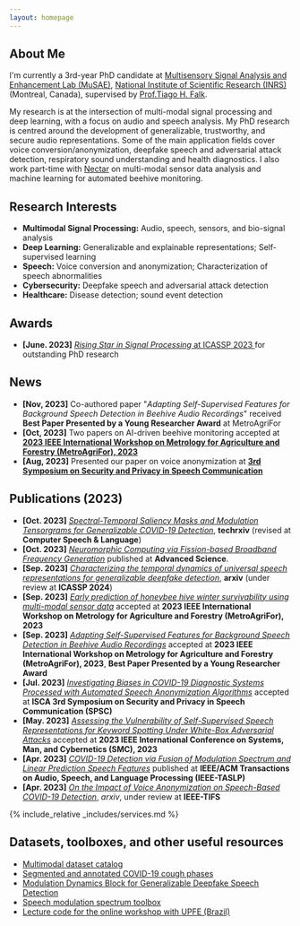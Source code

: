```yaml
---
layout: homepage
---
```


## About Me

I'm currently a 3rd-year PhD candidate at <a href="https://musaelab.ca/" target="_blank"> Multisensory Signal Analysis and Enhancement Lab (MuSAE)</a>, <a href="https://inrs.ca/en/" target="_blank"> National Institute of Scientific Research (INRS)</a> (Montreal, Canada), supervised by <a href="https://inrs.ca/en/research/professors/tiago-h-falk/" target="_blank"> Prof.Tiago H. Falk</a>.

My research is at the intersection of multi-modal signal processing and deep learning, with a focus on audio and speech analysis. My PhD research is centred around the development of generalizable, trustworthy, and secure audio representations. Some of the main application fields cover voice conversion/anonymization, deepfake speech and adversarial attack detection, respiratory sound understanding and health diagnostics. I also work part-time with <a href="https://www.nectar.buzz/" target="_blank"> Nectar</a> on multi-modal sensor data analysis and machine learning for automated beehive monitoring.


## Research Interests
- **Multimodal Signal Processing:** Audio, speech, sensors, and bio-signal analysis
- **Deep Learning:** Generalizable and explainable representations; Self-supervised learning
- **Speech:** Voice conversion and anonymization; Characterization of speech abnormalities
- **Cybersecurity:** Deepfake speech and adversarial attack detection
- **Healthcare:** Disease detection; sound event detection


## Awards
- **[June. 2023]** <a href="https://2023.ieeeicassp.org/rising-stars-workshop/" target="_blank">*Rising Star in Signal Processing* at ICASSP 2023 </a> for outstanding PhD research


## News
- **[Nov, 2023]** Co-authored paper "*Adapting Self-Supervised Features for Background Speech Detection in Beehive Audio Recordings*" received **Best Paper Presented by a Young Researcher Award** at MetroAgriFor
- **[Oct, 2023]** Two papers on AI-driven beehive monitoring accepted at <a href="https://www.metroagrifor.org/index" target='_blank'>**2023 IEEE International Workshop on Metrology for Agriculture and Forestry (MetroAgriFor), 2023**</a>
- **[Aug, 2023]** Presented our paper on voice anonymization at <a href="https://spsc-symposium2023.mobileds.de/" target='_blank'> **3rd Symposium on Security and Privacy in Speech Communication**</a>

## Publications (2023)
<!-- - **[Feb. 2020]** Our paper about incremental learning is accepted to CVPR 2020. -->

- **[Oct. 2023]** <a href="https://papers.ssrn.com/sol3/papers.cfm?abstract_id=4506673" target='_blank'> *Spectral-Temporal Saliency Masks and Modulation Tensorgrams for Generalizable COVID-19 Detection*</a>, **techrxiv** (revised at **Computer Speech & Language**)
- **[Oct. 2023]** <a href="https://onlinelibrary.wiley.com/doi/full/10.1002/advs.202303835" target="_blank"> *Neuromorphic Computing via Fission-based Broadband Frequency Generation*</a> published at **Advanced Science**.
- **[Sep. 2023]** <a href="https://arxiv.org/abs/2309.08099" target='_blank'> *Characterizing the temporal dynamics of universal speech representations for generalizable deepfake detection*</a>, **arxiv** (under review at **ICASSP 2024**)
- **[Sep. 2023]** <a href="" target='_blank'> *Early prediction of honeybee hive winter survivability using multi-modal sensor data*</a> accepted at **2023 IEEE International Workshop on Metrology for Agriculture and Forestry (MetroAgriFor), 2023**
- **[Sep. 2023]** <a href="" target='_blank'> *Adapting Self-Supervised Features for Background Speech Detection in Beehive Audio Recordings*</a> accepted at **2023 IEEE International Workshop on Metrology for Agriculture and Forestry (MetroAgriFor), 2023**, **Best Paper Presented by a Young Researcher Award**
- **[Jul. 2023]** <a href="" target="_blank"> *Investigating Biases in COVID-19 Diagnostic Systems Processed with Automated Speech Anonymization Algorithms*</a> accepted at **ISCA 3rd Symposium on Security and Privacy in Speech Communication (SPSC)**
- **[May. 2023]** <a href="" target="_blank"> *Assessing the Vulnerability of Self-Supervised Speech Representations for Keyword Spotting Under White-Box Adversarial Attacks*</a> accepted at **2023 IEEE International Conference on Systems, Man, and Cybernetics (SMC), 2023**
- **[Apr. 2023]** <a href="https://ieeexplore.ieee.org/abstract/document/10097559" target='_blank'> *COVID-19 Detection via Fusion of Modulation Spectrum and Linear Prediction Speech Features*</a> published at **IEEE/ACM Transactions on Audio, Speech, and Language Processing (IEEE-TASLP)**
- **[Apr. 2023]** <a href="https://arxiv.org/abs/2304.02181" target='_blank'> *On the Impact of Voice Anonymization on Speech-Based COVID-19 Detection*</a>, *arxiv*, under review at **IEEE-TIFS**


{% include_relative _includes/services.md %}


## Datasets, toolboxes, and other useful resources

<!-- https://yuhangzhou88.github.io/ESL_Solution/  -->
- <a href="https://github.com/MuSAELab/Multimodal-dataset-catalog" target="_blank">Multimodal dataset catalog
- <a href="https://github.com/MuSAELab/COVID_Cough_Phases">Segmented and annotated COVID-19 cough phases
- <a href="https://github.com/zhu00121/Universal-representation-dynamics-of-deepfake-speech" target="_blank">Modulation Dynamics Block for Generalizable Deepfake Speech Detection</a>
- <a href="https://github.com/MuSAELab/modulation_filterbanks" target="_blank">Speech modulation spectrum toolbox</a>
- <a href="https://github.com/MuSAELab/Modulation_spectrum_course_exercises" target="_blank">Lecture code for the online workshop with UPFE (Brazil)



